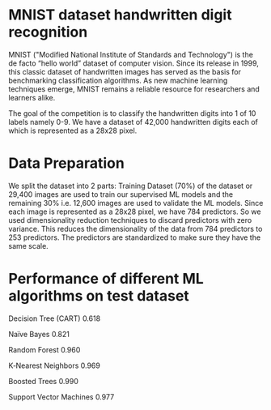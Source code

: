 # MNIST dataset handwritten digit recognition
MNIST ("Modified National Institute of Standards and Technology") is the de facto “hello world” dataset of computer vision. Since its release in 1999, this classic dataset of handwritten images has served as the basis for benchmarking classification algorithms. As new machine learning techniques emerge, MNIST remains a reliable resource for researchers and learners alike.

The goal of the competition is to classify the handwritten digits into 1 of 10 labels namely 0-9. We have a dataset of 42,000 handwritten digits each of which is represented as a 28x28 pixel.

# Data Preparation
We split the dataset into 2 parts: Training Dataset (70%) of the dataset or 29,400 images are used to train our supervised ML models and the remaining 30% i.e. 12,600 images are used to validate the ML models. Since each image is represented as a 28x28 pixel, we have 784 predictors. So we used dimensionality reduction techniques to discard predictors with zero variance. This reduces the dimensionality of the data from 784 predictors to 253 predictors. The predictors are standardized to make sure they have the same scale.

# Performance of different ML algorithms on test dataset
Decision Tree (CART) 0.618

Naïve Bayes 0.821

Random Forest 0.960

K‐Nearest Neighbors 0.969

Boosted Trees 0.990

Support Vector Machines 0.977
